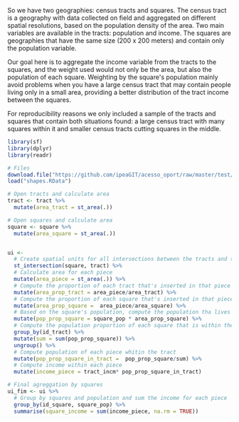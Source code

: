 
So we have two geographies: census tracts and squares. The census tract is a geography with data collected on field and aggregated on different spatial resolutions, based on the population density of the area. Two main variables are available in the tracts: population and income. The squares are geographies that have the same size (200 x 200 meters) and contain only the population variable.

Our goal here is to aggregate the income variable from the tracts to the squares, and the weight used would not only be the area, but also the population of each square. Weighting by the square's population mainly avoid problems when you have a large census tract that may contain people living only in a small area, providing a better distribution of the tract income between the squares.

For reproducibility reasons we only included a sample of the tracts and squares that contain both situations found: a large census tract with many squares within it and smaller census tracts cutting squares in the middle.

``` r
library(sf)
library(dplyr)
library(readr)

# Files
download.file("https://github.com/ipeaGIT/acesso_oport/raw/master/test/shapes.RData", "shapes.RData")
load("shapes.RData")

# Open tracts and calculate area
tract <- tract %>%
  mutate(area_tract = st_area(.))

# Open squares and calculate area
square <- square %>%
  mutate(area_square = st_area(.))


ui <-
  # Create spatial units for all intersections between the tracts and the squares (we're calling these "piece")
  st_intersection(square, tract) %>%
  # Calculate area for each piece
  mutate(area_piece = st_area(.)) %>%
  # Compute the proportion of each tract that's inserted in that piece
  mutate(area_prop_tract = area_piece/area_tract) %>%
  # Compute the proportion of each square that's inserted in that piece
  mutate(area_prop_square =  area_piece/area_square) %>%
  # Based on the square's population, compute the population tha lives in that piece
  mutate(pop_prop_square = square_pop * area_prop_square) %>%
  # Compute the population proportion of each square that is within the tract
  group_by(id_tract) %>%
  mutate(sum = sum(pop_prop_square)) %>%
  ungroup() %>%
  # Compute population of each piece whitin the tract
  mutate(pop_prop_square_in_tract =  pop_prop_square/sum) %>%
  # Compute income within each piece
  mutate(income_piece = tract_incm* pop_prop_square_in_tract)

# Final agreggation by squares
ui_fim <- ui %>%
  # Group by squares and population and sum the income for each piece
  group_by(id_square, square_pop) %>%
  summarise(square_income = sum(income_piece, na.rm = TRUE))
```
